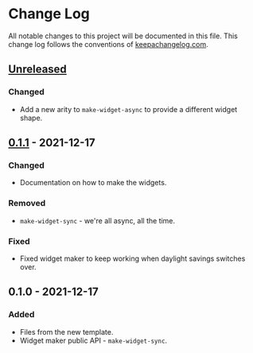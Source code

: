# Change Log
All notable changes to this project will be documented in this file. This change log follows the conventions of [keepachangelog.com](http://keepachangelog.com/).

## [Unreleased]
### Changed
- Add a new arity to `make-widget-async` to provide a different widget shape.

## [0.1.1] - 2021-12-17
### Changed
- Documentation on how to make the widgets.

### Removed
- `make-widget-sync` - we're all async, all the time.

### Fixed
- Fixed widget maker to keep working when daylight savings switches over.

## 0.1.0 - 2021-12-17
### Added
- Files from the new template.
- Widget maker public API - `make-widget-sync`.

[Unreleased]: https://github.com/your-name/kody-katas/compare/0.1.1...HEAD
[0.1.1]: https://github.com/your-name/kody-katas/compare/0.1.0...0.1.1
